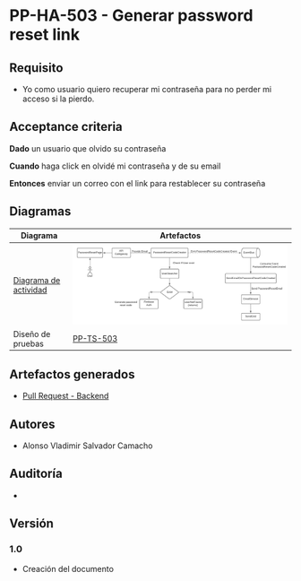 # PP-HA-503 - Generar password reset link

## Requisito

- Yo como usuario quiero recuperar mi contraseña para no perder mi acceso si la pierdo.

## Acceptance criteria

**Dado** un usuario que olvido su contraseña

**Cuando** haga click en olvidé mi contraseña y de su email

**Entonces** enviar un correo con el link para restablecer su contraseña


## Diagramas

| Diagrama | Artefactos |
| ------------------------|-------------------------- |
| [Diagrama de actividad](https://lucid.app/lucidchart/30a161df-80a2-490f-b089-ee3f9390a5fd/edit?viewport_loc=-101%2C-164%2C2048%2C1128%2C0_0&invitationId=inv_0d142b44-b766-46fd-9fc8-bb8791fd0641) | ![Diagrama](../../assets/PP-HA-503.png ) |
| Diseño de pruebas | [PP-TS-503](https://taro-depto-ti.atlassian.net/l/c/Tncb000X) |

## Artefactos generados

- [Pull Request - Backend](https://github.com/Taro-IT/frappe/pull/59)

## Autores

- Alonso Vladimir Salvador Camacho

## Auditoría

-

## Versión

### 1.0
- Creación del documento
